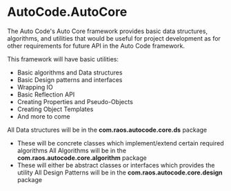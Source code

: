 # AutoCode.AutoCore

The Auto Code's Auto Core framework provides basic data structures, algorithms, and utilities that would be useful for project development as for other requirements for future API in the Auto Code framework.

This framework will have basic utilities:
 - Basic algorithms and Data structures
 - Basic Design patterns and interfaces
 - Wrapping IO
 - Basic Reflection API
 - Creating Properties and Pseudo-Objects
 - Creating Object Templates
 - And more to come

All Data structures will be in the **com.raos.autocode.core.ds** package
 - These will be concrete classes which implement/extend certain required algorithms
All Algorithms will be in the **com.raos.autocode.core.algorithm** package
 - These will either be abstract classes or interfaces which provides the utility
All Design Patterns will be in the **com.raos.autocode.core.design** package